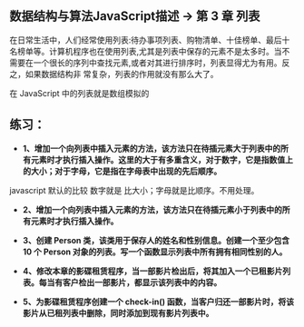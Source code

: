 ## 数据结构与算法JavaScript描述 -> 第 3 章 列表

在日常生活中，人们经常使用列表:待办事项列表、购物清单、十佳榜单、最后十名榜单等。计算机程序也在使用列表,尤其是列表中保存的元素不是太多时。当不需要在一个很长的序列中查找元素,或者对其进行排序时，列表显得尤为有用。反之，如果数据结构非 常复杂，列表的作用就没有那么大了。

在 JavaScript 中的列表就是数组模拟的


## 练习：
* **1、增加一个向列表中插入元素的方法，该方法只在待插元素大于列表中的所有元素时才执行插入操作。这里的大于有多重含义，对于数字，它是指数值上的大小；对于字母，它是指在字母表中出现的先后顺序。**

javascript 默认的比较 数字就是 比大小；字母就是比顺序。不用处理。


* **2、增加一个向列表中插入元素的方法，该方法只在待插元素小于列表中的所有元素时才执行插入操作。**


* **3、创建 Person 类，该类用于保存人的姓名和性别信息。创建一个至少包含 10 个 Person 对象的列表。写一个函数显示列表中所有拥有相同性别的人。**


* **4、修改本章的影碟租赁程序，当一部影片检出后，将其加入一个已租影片列表。每当有客户检出一部影片，都显示该列表中的内容。**


* **5、为影碟租赁程序创建一个 check-in() 函数，当客户归还一部影片时，将该影片从已租列表中删除，同时添加到现有影片列表中。**